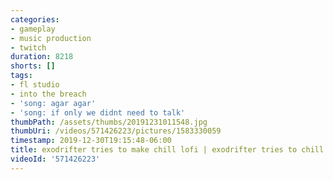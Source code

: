 ```yaml
---
categories:
- gameplay
- music production
- twitch
duration: 8218
shorts: []
tags:
- fl studio
- into the breach
- 'song: agar agar'
- 'song: if only we didnt need to talk'
thumbPath: /assets/thumbs/20191231011548.jpg
thumbUri: /videos/571426223/pictures/1583330059
timestamp: 2019-12-30T19:15:48-06:00
title: exodrifter tries to make chill lofi | exodrifter tries to chill
videoId: '571426223'
---
```

